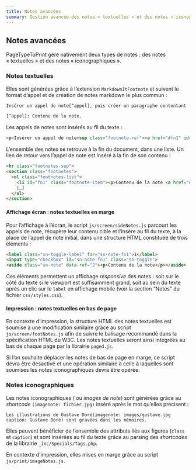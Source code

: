 ```yaml
---
title: Notes avancées
summary: Gestion avancée des notes « textuelles » et des notes « iconographiques »
---
```




## Notes avancées

PageTypeToPrint gère nativement deux types de notes : des notes « textuelles » et des notes « iconographiques ».


### Notes textuelles

Elles sont générées grâce à l’extension `MarkdownItFootnote` et suivent le format d’appel et de création de notes markdown le plus commun :    
```html
Insérer un appel de note[^appel], puis créer un paragraphe contentant :   

[^appel]: Contenu de la note.
```

Les appels de notes sont insérés au fil du texte :
```html
<p>Insérer un appel de note<sup class="footnote-ref"><a href="#fn1" id="fnref1">1</a></sup>, puis créer un paragraphe contentant : </p>
```

L’ensemble des notes se retrouve à la fin du document, dans une liste. Un lien de retour vers l’appel de note est inséré à la fin de son contenu :
```html
<hr class="footnotes-sep">
<section class="footnotes">
  <ol class="footnotes-list">
    <li id="fn1" class="footnote-item"><p>Contenu de la note <a href="#fnref1" class="footnote-backref">&#8617;&#65038;</a><p></li>
    […]
  </ol>
</section>
``` 

#### Affichage écran : notes textuelles en marge

Pour l’affichage à l’écran, le script `js/screen/sideNotes.js` parcourt les appels de note, récupère leur contenu cible et l’insère au fil du texte, à la place de l’appel de note initial, dans une structure HTML constituée de trois éléments :
```html
<label class="sn-toggle-label" for="sn-note-fn1">1</label>
<input type="checkbox" id="sn-note-fn1" class="sn-toggle">
<aside class="sn-note" data-ref="2"><p>Contenu de la note</p></aside>
```
Ces éléments permettent un affichage _responsive_ des notes : soit sur le côté du texte si le viewport est suffisamment grand, soit au sein du texte après un clic sur le `label` en affichage mobile (voir la section “Notes” du fichier `css/styles.css`).

#### Impression : notes textuelles en bas de page

En contexte d’impression, la structure HTML des notes textuelles est soumise à une modification similaire grâce au script `js/screen/footNotes.js` afin de suivre le balisage recommandé dans la spécification HTML du W3C. Les notes textuelles seront ainsi intégrées au bas de chaque page par la librairie `paged.js`.

Si l’on souhaite déplacer les notes de bas de page en marge, ce script devra être désactivé et une opération similaire à celle à laquelles sont soumises les notes iconographiques devra être opérée.

### Notes iconographiques

Les notes iconographiques ( ou _images de note_) sont générées grâce au _shortcode_ `(imagenote: fichier.jpg)` inséré après le mot qu’elles précisent :
```pttp
Les illustrations de Gustave Doré(imagenote: images/gustave.jpg caption: Gustave Doré) sont gravées dans les mémoires.
```
Elles peuvent bénéficier de l’ensemble des attributs liés aux figures (`class` et `caption`) et sont insérées au fil du texte grâce au parsing des _shortcodes_ de la librairie `_inc/Specials/Tags.php`.

En contexte d’impression, elles mises en marge grâce au script `js/print/imageNotes.js`.